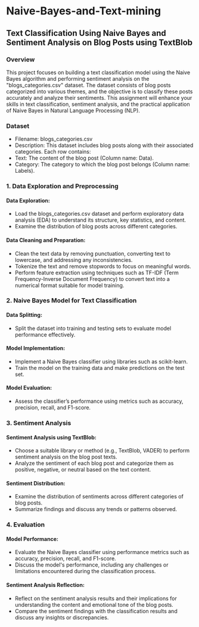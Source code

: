 # Naive-Bayes-and-Text-mining
## Text Classification Using Naive Bayes and Sentiment Analysis on Blog Posts using TextBlob

### Overview
This project focuses on building a text classification model using the Naive Bayes algorithm and performing sentiment analysis on the "blogs_categories.csv" dataset. The dataset consists of blog posts categorized into various themes, and the objective is to classify these posts accurately and analyze their sentiments. This assignment will enhance your skills in text classification, sentiment analysis, and the practical application of Naive Bayes in Natural Language Processing (NLP).

### Dataset
- Filename: blogs_categories.csv
- Description: This dataset includes blog posts along with their associated categories. Each row contains:
- Text: The content of the blog post (Column name: Data).
- Category: The category to which the blog post belongs (Column name: Labels).

### 1. Data Exploration and Preprocessing
#### Data Exploration:
- Load the blogs_categories.csv dataset and perform exploratory data analysis (EDA) to understand its structure, key statistics, and content.
- Examine the distribution of blog posts across different categories.
#### Data Cleaning and Preparation:
- Clean the text data by removing punctuation, converting text to lowercase, and addressing any inconsistencies.
- Tokenize the text and remove stopwords to focus on meaningful words.
- Perform feature extraction using techniques such as TF-IDF (Term Frequency-Inverse Document Frequency) to convert text into a numerical format suitable for model training.

### 2. Naive Bayes Model for Text Classification
#### Data Splitting:
- Split the dataset into training and testing sets to evaluate model performance effectively.
#### Model Implementation:
- Implement a Naive Bayes classifier using libraries such as scikit-learn.
- Train the model on the training data and make predictions on the test set.
#### Model Evaluation:
- Assess the classifier’s performance using metrics such as accuracy, precision, recall, and F1-score.

### 3. Sentiment Analysis
#### Sentiment Analysis using TextBlob:
- Choose a suitable library or method (e.g., TextBlob, VADER) to perform sentiment analysis on the blog post texts.
- Analyze the sentiment of each blog post and categorize them as positive, negative, or neutral based on the text content.
#### Sentiment Distribution:
- Examine the distribution of sentiments across different categories of blog posts.
- Summarize findings and discuss any trends or patterns observed.

### 4. Evaluation
#### Model Performance:
- Evaluate the Naive Bayes classifier using performance metrics such as accuracy, precision, recall, and F1-score.
- Discuss the model's performance, including any challenges or limitations encountered during the classification process.
#### Sentiment Analysis Reflection:
- Reflect on the sentiment analysis results and their implications for understanding the content and emotional tone of the blog posts.
- Compare the sentiment findings with the classification results and discuss any insights or discrepancies.
